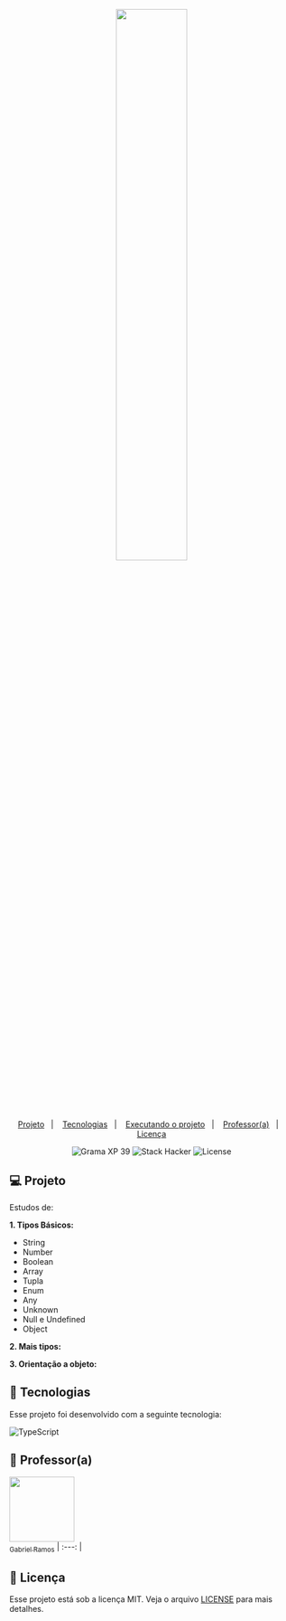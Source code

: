 <p align="center">
  <img src="https://github.com/scillapinheiro/gama_academy_desafio-1/blob/main/logo-gama-academy.png" width="50%">
</p>

<p align="center">
  <a href="#-projeto">Projeto</a>&nbsp;&nbsp;&nbsp;|&nbsp;&nbsp;&nbsp;
  <a href="#-tecnologias">Tecnologias</a>&nbsp;&nbsp;&nbsp;|&nbsp;&nbsp;&nbsp;
  <a href="#-executando-o-projeto">Executando o projeto</a>&nbsp;&nbsp;&nbsp;|&nbsp;&nbsp;&nbsp;
  <a href="#-professor(a)">Professor(a)</a>&nbsp;&nbsp;&nbsp;|&nbsp;&nbsp;&nbsp;
  <a href="#-licença">Licença</a>
</p>

<p align="center">
  <img alt="Grama XP 39" src="https://img.shields.io/static/v1?label=xp&message=39&color=success&labelColor=grey">
  
  <img alt="Stack Hacker" src="https://img.shields.io/static/v1?label=stack&message=hacker&color=success&labelColor=grey">
  
  <img alt="License" src="https://img.shields.io/static/v1?label=license&message=MIT&color=success&labelColor=grey">
</p>

## :computer: Projeto
Estudos de:

**1. Tipos Básicos:**
   - String
   - Number
   - Boolean
   - Array
   - Tupla
   - Enum
   - Any
   - Unknown
   - Null e Undefined
   - Object

**2. Mais tipos:**

**3. Orientação a objeto:**

## :rocket: Tecnologias
Esse projeto foi desenvolvido com a seguinte tecnologia:

![TypeScript](https://img.shields.io/badge/typescript-%23007ACC.svg?style=for-the-badge&logo=typescript&logoColor=white)

<!-- ## :arrow_forward: Executando o projeto -->

## :green_heart: Professor(a)
[<img src="https://avatars.githubusercontent.com/u/13336905?v=4" width=115> <br> <sub>Gabriel Ramos</sub>](https://github.com/gabrieluizramos)
| :---: |

## :memo: Licença
Esse projeto está sob a licença MIT. Veja o arquivo [LICENSE](LICENSE.md) para mais detalhes.
